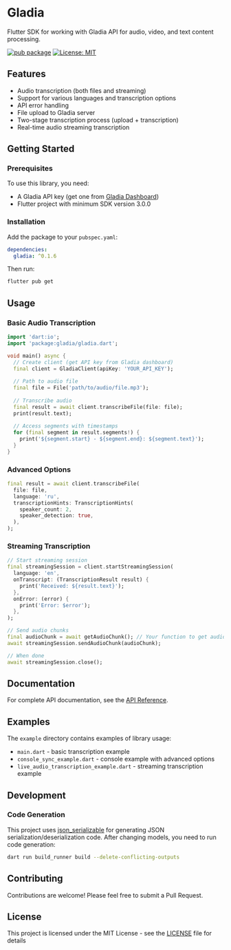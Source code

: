# Gladia

Flutter SDK for working with Gladia API for audio, video, and text content processing.

[![pub package](https://img.shields.io/pub/v/gladia.svg)](https://pub.dev/packages/gladia)
[![License: MIT](https://img.shields.io/badge/License-MIT-blue.svg)](https://opensource.org/licenses/MIT)

## Features

- Audio transcription (both files and streaming)
- Support for various languages and transcription options
- API error handling
- File upload to Gladia server
- Two-stage transcription process (upload + transcription)
- Real-time audio streaming transcription

## Getting Started

### Prerequisites

To use this library, you need:
- A Gladia API key (get one from [Gladia Dashboard](https://app.gladia.io/))
- Flutter project with minimum SDK version 3.0.0

### Installation

Add the package to your `pubspec.yaml`:

```yaml
dependencies:
  gladia: ^0.1.6
```

Then run:

```bash
flutter pub get
```

## Usage

### Basic Audio Transcription

```dart
import 'dart:io';
import 'package:gladia/gladia.dart';

void main() async {
  // Create client (get API key from Gladia dashboard)
  final client = GladiaClient(apiKey: 'YOUR_API_KEY');
  
  // Path to audio file
  final file = File('path/to/audio/file.mp3');
  
  // Transcribe audio
  final result = await client.transcribeFile(file: file);
  print(result.text);
  
  // Access segments with timestamps
  for (final segment in result.segments!) {
    print('${segment.start} - ${segment.end}: ${segment.text}');
  }
}
```

### Advanced Options

```dart
final result = await client.transcribeFile(
  file: file,
  language: 'ru',
  transcriptionHints: TranscriptionHints(
    speaker_count: 2,
    speaker_detection: true,
  ),
);
```

### Streaming Transcription

```dart
// Start streaming session
final streamingSession = client.startStreamingSession(
  language: 'en',
  onTranscript: (TranscriptionResult result) {
    print('Received: ${result.text}');
  },
  onError: (error) {
    print('Error: $error');
  },
);

// Send audio chunks
final audioChunk = await getAudioChunk(); // Your function to get audio data
await streamingSession.sendAudioChunk(audioChunk);

// When done
await streamingSession.close();
```

## Documentation

For complete API documentation, see the [API Reference](https://docs.gladia.io).

## Examples

The `example` directory contains examples of library usage:

- `main.dart` - basic transcription example
- `console_sync_example.dart` - console example with advanced options
- `live_audio_transcription_example.dart` - streaming transcription example

## Development

### Code Generation

This project uses [json_serializable](https://pub.dev/packages/json_serializable) for generating JSON serialization/deserialization code. After changing models, you need to run code generation:

```bash
dart run build_runner build --delete-conflicting-outputs
```

## Contributing

Contributions are welcome! Please feel free to submit a Pull Request.

## License

This project is licensed under the MIT License - see the [LICENSE](LICENSE) file for details 